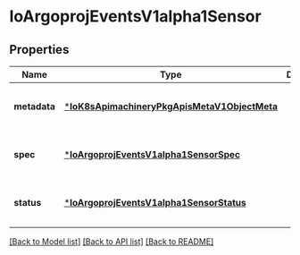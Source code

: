 # IoArgoprojEventsV1alpha1Sensor


## Properties
Name | Type | Description | Notes
------------ | ------------- | ------------- | -------------
**metadata** | [***IoK8sApimachineryPkgApisMetaV1ObjectMeta**](IoK8sApimachineryPkgApisMetaV1ObjectMeta.md) |  | [optional] [default to nothing]
**spec** | [***IoArgoprojEventsV1alpha1SensorSpec**](IoArgoprojEventsV1alpha1SensorSpec.md) |  | [optional] [default to nothing]
**status** | [***IoArgoprojEventsV1alpha1SensorStatus**](IoArgoprojEventsV1alpha1SensorStatus.md) |  | [optional] [default to nothing]


[[Back to Model list]](../README.md#models) [[Back to API list]](../README.md#api-endpoints) [[Back to README]](../README.md)


